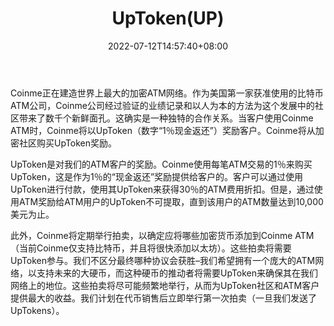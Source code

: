 ﻿---
weight: 
title: "UpToken(UP)"
description: "Coinme正在建造世界上最大的加密ATM网络"
date: 2022-07-12T14:57:40+08:00
lastmod: 2022-07-12T14:57:40+08:00
draft: false
authors: ["Simon"]
featuredImage: "uptokenup.webp"
link: "https://uptoken.org/"
tags: ["数字代币","UpToken(UP)"]
categories: ["navigation"]
navigation: ["数字代币"]
lightgallery: true
toc: true
pinned: false
recommend: false
recommend1: false
---
Coinme正在建造世界上最大的加密ATM网络。作为美国第一家获准使用的比特币ATM公司，Coinme公司经过验证的业绩记录和以人为本的方法为这个发展中的社区带来了数千个新鲜面孔。这确实是一种独特的合作关系。当客户使用Coinme ATM时，Coinme将以UpToken（数字“1％现金返还”）奖励客户。Coinme将从加密社区购买UpToken奖励。

UpToken是对我们的ATM客户的奖励。Coinme使用每笔ATM交易的1％来购买UpToken，这是作为1％的“现金返还”奖励提供给客户的。客户可以通过使用UpToken进行付款，使用其UpToken来获得30％的ATM费用折扣。但是，通过使用ATM奖励给ATM用户的UpToken不可提取，直到该用户的ATM数量达到10,000美元为止。

此外，Coinme将定期举行拍卖，以确定应将哪些加密货币添加到Coinme ATM（当前Coinme仅支持比特币，并且将很快添加以太坊）。这些拍卖将需要UpToken参与。我们不区分最终哪种协议会获胜–我们希望拥有一个庞大的ATM网络，以支持未来的大硬币，而这种硬币的推动者将需要UpToken来确保其在我们网络上的地位。这些拍卖将尽可能频繁地举行，从而为UpToken社区和ATM客户提供最大的收益。我们计划在代币销售后立即举行第一次拍卖（一旦我们发送了UpTokens）。